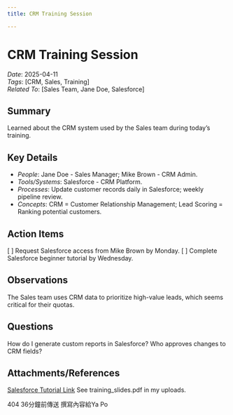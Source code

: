```yaml
---
title: CRM Training Session

---
```


# CRM Training Session
*Date*: 2025-04-11  
*Tags*: [CRM, Sales, Training]  
*Related To*: [Sales Team, Jane Doe, Salesforce]

## Summary
Learned about the CRM system used by the Sales team during today’s training.

## Key Details
- *People*: Jane Doe - Sales Manager; Mike Brown - CRM Admin.
- *Tools/Systems*: Salesforce - CRM Platform.
- *Processes*: Update customer records daily in Salesforce; weekly pipeline review.
- *Concepts*: CRM = Customer Relationship Management; Lead Scoring = Ranking potential customers.

## Action Items
[ ] Request Salesforce access from Mike Brown by Monday.
[ ] Complete Salesforce beginner tutorial by Wednesday.


## Observations
The Sales team uses CRM data to prioritize high-value leads, which seems critical for their quotas.

## Questions
How do I generate custom reports in Salesforce?
Who approves changes to CRM fields?


## Attachments/References
[Salesforce Tutorial Link](https://salesforce.com/beginner)
See training_slides.pdf in my uploads.

404
36分鐘前傳送
撰寫內容給Ya Po




